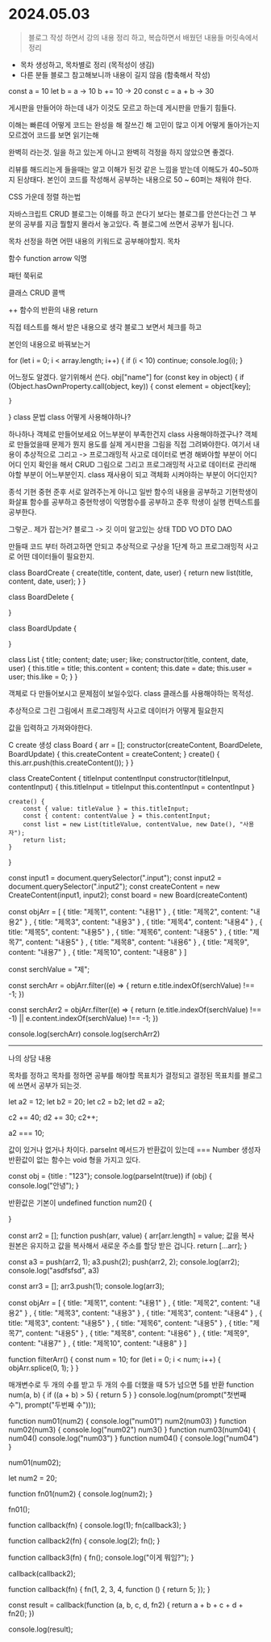 # 2024.05.03 

> 블로그 작성 하면서 강의 내용 정리 하고, 복습하면서 배웠던 내용들 머릿속에서 정리
- 목차 생성하고, 목차별로 정리 (목적성이 생김)
- 다른 분들 블로그 참고해보니까 내용이 길지 않음 (함축해서 작성)

const a = 10
let b = a -> 10
b += 10 -> 20
const c = a + b
-> 30

게시판을 만들어야 하는데
내가 이것도 모르고 하는데 게시판을 만들기 힘들다.

이해는 빠른데
어떻게 코드는 완성을 해 잘쓰긴 해
고민이 많고 이게 어떻게 돌아가는지 모르겠어
코드를 보면 읽기는해

완벽히 라는것.
일을 하고 있는게 아니고
완벽히 걱정을 하지 않았으면 좋겠다.

리뷰를 해드리는게 들을때는 알고 이해가 된것 같은 느낌을 받는데
이해도가 40~50까지 된상태다. 본인이 코드를 작성해서 공부하는 내용으로 50 ~ 60퍼는 채워야 한다.

CSS 가운데 정렬 하는법

자바스크립트 CRUD
블로그는 이해를 하고 쓴다기 보다는
블로그를 안쓴다는건 그 부분의 공부를 지금 뭘할지 몰라서 놓고있다.
즉 블로그에 쓰면서 공부가 됩니다.

목차 선정을 하면 어떤 내용의 키워드로 공부해야할지.
목차

함수
function
arrow
익명

패턴
쭉뒤로


클래스
CRUD
콜백

++
함수의 반환의 내용 return

직접 테스트를 해서 받은 내용으로 생각
블로그 보면서 체크를 하고

본인의 내용으로 바꿔보는거

for (let i = 0; i < array.length; i++) {
    if (i < 10) continue;
    console.log(i);
}

어느정도 알겠다.
알기위해서 쓴다.
obj["name"]
for (const key in object) {
    if (Object.hasOwnProperty.call(object, key)) {
        const element = object[key];

    }
}
class 문법
class 어떻게 사용해야하나?

하나하나 객체로 만들어보세요
어느부분이 부족한건지
class 사용해야하겠구나?
객체로 만들었을때 문제가 뭔지
용도를 실제 게시판을 그림을 직접 그려봐야한다.
여기서 내용이 추상적으로 그리고 -> 프로그래밍적 사고로
데이터로 변경 해봐야할 부분이 어디어디 인지 확인을 해서 
CRUD 그림으로 그리고 프로그래밍적 사고로 데이터로 관리해야할 부분이 어느부분인지.
class 재사용이 되고 객체화 시켜야하는 부분이 어디인지?

종석 기현 중현 준후
서로 알려주는게 아니고
일반 함수의 내용을 공부하고 기현학생이 화살표 함수를 공부하고 중현학생이 익명함수를 공부하고 준후 학생이 실행 컨텍스트를 공부한다.

그렇군.. 제가 잡는거?
블로그 -> 깃
이미 알고있는 상태
TDD VO DTO DAO

만들때 코드 부터 하려고하면 안되고
추상적으로 구상을 1단계 하고
프로그래밍적 사고로 어떤 데이터들이 필요한지.

class BoardCreate {
    create(title, content, date, user) {
        return new list(title, content, date, user);
    }
}

class BoardDelete {

}

class BoardUpdate {

}

class List {
    title;
    content;
    date;
    user;
    like;
    constructor(title, content, date, user) {
        this.title = title;
        this.content = content;
        this.date = date;
        this.user = user;
        this.like = 0;
    }
}

객체로 다 만들어보시고
문제점이 보일수있다.
class 클래스를 사용해야하는 목적성.

추상적으로 그린 그림에서 프로그래밍적 사고로 데이터가 어떻게 필요한지


값을 입력하고 가져와야한다.

C create 생성
class Board {
    arr = [];
    constructor(createContent, BoardDelete, BoardUpdate) {
        this.createContent = createContent;
    }
    create() {
        this.arr.push(this.createContent());
    }
}

class CreateContent {
    titleInput
    contentInput
    constructor(titleInput, contentInput) {
        this.titleInput = titleInput
        this.contentInput = contentInput
    }

    create() {
        const { value: titleValue } = this.titleInput;
        const { content: contentValue } = this.contentInput;
        const list = new List(titleValue, contentValue, new Date(), "사용자");
        return list;
    }
}

const input1 = document.querySelector(".input");
const input2 = document.querySelector(".input2");
const createContent = new CreateContent(input1, input2);
const board = new Board(createContent)

const objArr = [
    { title: "제목1", content: "내용1" }
    , { title: "제목2", content: "내용2" }
    , { title: "제목3", content: "내용3" }
    , { title: "제목4", content: "내용4" }
    , { title: "제목5", content: "내용5" }
    , { title: "제목6", content: "내용5" }
    , { title: "제목7", content: "내용5" }
    , { title: "제목8", content: "내용6" }
    , { title: "제목9", content: "내용7" }
    , { title: "제목10", content: "내용8" }
]

const serchValue = "제";

const serchArr = objArr.filter((e) => {
    return e.title.indexOf(serchValue) !== -1;
})

const serchArr2 = objArr.filter((e) => {
    return (e.title.indexOf(serchValue) !== -1) || e.content.indexOf(serchValue) !== -1;
})



console.log(serchArr)
console.log(serchArr2)

-----------------------------------------------------------------------------------------------------

나의 상담 내용

목차를 정하고
목차를 정하면 공부를 해야할 목표치가 결정되고
결정된 목표치를 블로그에 쓰면서 공부가 되는것.

let a2 = 12;
let b2 = 20;
let c2 = b2;
let d2 = a2;

c2 += 40;
d2 += 30;
c2++;

a2 === 10;

값이 있거나 없거나 차이다.
parseInt 메서드가 반환값이 있는데 === 
Number 생성자
반환값이 없는 함수는 void 형을 가지고 있다.

const obj = {title : "123"};
console.log(parseInt(true))
if (obj) {
    console.log("안녕");
}

반환값은 기본이 undefined
function num2() {

}

const arr2 = [];
function push(arr, value) {
    arr[arr.length] = value;
    값을 복사 원본은 유지하고 값을 복사해서 새로운 주소를 할당 받은 겁니다.
    return [...arr];
}

const a3 = push(arr2, 1);
a3.push(2);
push(arr2, 2);
console.log(arr2);
console.log("asdfsfsd", a3)

const arr3 = [];
arr3.push(1);
console.log(arr3);

const objArr = [
    { title: "제목1", content: "내용1" }
    , { title: "제목2", content: "내용2" }
    , { title: "제목3", content: "내용3" }
    , { title: "제목3", content: "내용4" }
    , { title: "제목3", content: "내용5" }
    , { title: "제목6", content: "내용5" }
    , { title: "제목7", content: "내용5" }
    , { title: "제목8", content: "내용6" }
    , { title: "제목9", content: "내용7" }
    , { title: "제목10", content: "내용8" }
]

function filterArr() {
    const num = 10;
    for (let i = 0; i < num; i++) {
        objArr.splice(0, 1);
    }
}

매개변수로 두 개의 수를 받고 두 개의 수를 더했을 때 5가 넘으면 5를 반환
function num(a, b) {
    if ((a + b) > 5) {
        return 5
    }
}
console.log(num(prompt("첫번째 수"), prompt("두번째 수")));


function num01(num2) {
    console.log("num01")
    num2(num03)
}
function num02(num3) {
    console.log("num02")
    num3()
}
function num03(num04) {
    num04()
    console.log("num03")
}
function num04() {
    console.log("num04")
}

num01(num02);


let num2 = 20;

function fn01(num2) {
    console.log(num2);
}

fn01();

function callback(fn) {
    console.log(1);
    fn(callback3);
}

function callback2(fn) {
    console.log(2);
    fn();
}

function callback3(fn) {
    fn();
    console.log("이게 뭐임?");
}

callback(callback2);


function callback(fn) {
    fn(1, 2, 3, 4, function () {
        return 5;
    });
}

const result = callback(function (a, b, c, d, fn2) {
    return a + b + c + d + fn2();
})

console.log(result);